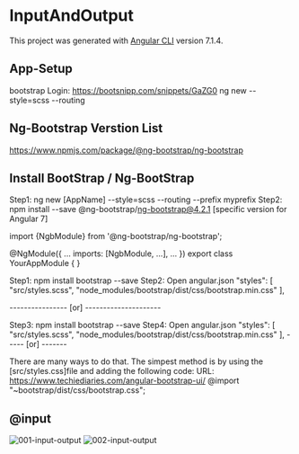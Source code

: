 # InputAndOutput

This project was generated with [Angular CLI](https://github.com/angular/angular-cli) version 7.1.4.


## App-Setup

bootstrap Login: https://bootsnipp.com/snippets/GaZG0
ng new <AppName> --style=scss --routing

## Ng-Bootstrap Verstion List
https://www.npmjs.com/package/@ng-bootstrap/ng-bootstrap

## Install BootStrap / Ng-BootStrap
Step1: ng new [AppName] --style=scss --routing --prefix myprefix
Step2: npm install --save @ng-bootstrap/ng-bootstrap@4.2.1 [specific version for Angular 7]

import {NgbModule} from '@ng-bootstrap/ng-bootstrap';

@NgModule({
  ...
  imports: [NgbModule, ...],
  ...
})
export class YourAppModule {
}

Step1: npm install bootstrap --save
Step2: Open angular.json
"styles": [
  "src/styles.scss",
  "node_modules/bootstrap/dist/css/bootstrap.min.css"
],

---------------- [or] ---------------------

Step3: npm install bootstrap --save Step4: Open angular.json "styles": [ "src/styles.scss", "node_modules/bootstrap/dist/css/bootstrap.min.css" ], ----- [or] -------

There are many ways to do that. The simpest method is by using the [src/styles.css]file and adding the following code: URL: https://www.techiediaries.com/angular-bootstrap-ui/ @import "~bootstrap/dist/css/bootstrap.css";


## @input

![001-input-output](https://user-images.githubusercontent.com/30646609/62789135-f27bfd80-bae5-11e9-9f2e-0eac76e453f9.JPG)
![002-input-output](https://user-images.githubusercontent.com/30646609/62789136-f27bfd80-bae5-11e9-934b-011388cb97fb.JPG)